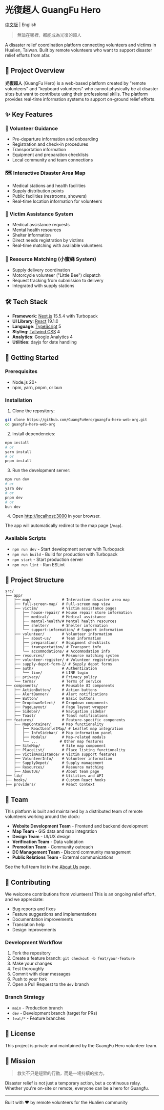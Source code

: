 # 光復超人 GuangFu Hero

[中文版](./README_zh-TW.md) | English

> 無論在哪裡，都能成為光復的超人

A disaster relief coordination platform connecting volunteers and victims in Hualien, Taiwan. Built by remote volunteers who want to support disaster relief efforts from afar.

## 🎯 Project Overview

**光復超人** (GuangFu Hero) is a web-based platform created by "remote volunteers" and "keyboard volunteers" who cannot physically be at disaster sites but want to contribute using their professional skills. The platform provides real-time information systems to support on-ground relief efforts.

## ✨ Key Features

### 🧭 Volunteer Guidance

- Pre-departure information and onboarding
- Registration and check-in procedures
- Transportation information
- Equipment and preparation checklists
- Local community and team connections

### 🗺️ Interactive Disaster Area Map

- Medical stations and health facilities
- Supply distribution points
- Public facilities (restrooms, showers)
- Real-time location information for volunteers

### 💬 Victim Assistance System

- Medical assistance requests
- Mental health resources
- Shelter information
- Direct needs registration by victims
- Real-time matching with available volunteers

### 🐝 Resource Matching (小蜜蜂 System)

- Supply delivery coordination
- Motorcycle volunteer ("Little Bee") dispatch
- Request tracking from submission to delivery
- Integrated with supply stations

## 🛠️ Tech Stack

- **Framework**: [Next.js](https://nextjs.org) 15.5.4 with Turbopack
- **UI Library**: [React](https://react.dev) 19.1.0
- **Language**: [TypeScript](https://www.typescriptlang.org) 5
- **Styling**: [Tailwind CSS](https://tailwindcss.com) 4
- **Analytics**: Google Analytics 4
- **Utilities**: dayjs for date handling

## 🚀 Getting Started

### Prerequisites

- Node.js 20+
- npm, yarn, pnpm, or bun

### Installation

1. Clone the repository:

```bash
git clone https://github.com/GuangFuHero/guangfu-hero-web-org.git
cd guangfu-hero-web-org
```

2. Install dependencies:

```bash
npm install
# or
yarn install
# or
pnpm install
```

3. Run the development server:

```bash
npm run dev
# or
yarn dev
# or
pnpm dev
# or
bun dev
```

4. Open [http://localhost:3000](http://localhost:3000) in your browser.

The app will automatically redirect to the map page (`/map`).

### Available Scripts

- `npm run dev` - Start development server with Turbopack
- `npm run build` - Build for production with Turbopack
- `npm start` - Start production server
- `npm run lint` - Run ESLint

## 📁 Project Structure

```
src/
├── app/
│   ├── map/              # Interactive disaster area map
│   ├── full-screen-map/  # Full-screen map view
│   ├── victim/           # Victim assistance pages
│   │   ├── house-repair/ # House repair store information
│   │   ├── medical/      # Medical assistance
│   │   ├── mental-health/# Mental health resources
│   │   ├── shelter/      # Shelter information
│   │   └── support-information/ # Support information
│   ├── volunteer/        # Volunteer information
│   │   ├── about-us/     # Team information
│   │   ├── preparation/  # Equipment checklists
│   │   ├── transportation/ # Transport info
│   │   └── accommodations/ # Accommodation info
│   ├── resources/        # Resource matching system
│   ├── volunteer-register/ # Volunteer registration
│   ├── supply-depot-form-2/ # Supply depot forms
│   ├── auth/             # Authentication
│   │   └── line/         # LINE login
│   ├── privacy/          # Privacy policy
│   └── terms/            # Terms of service
├── components/           # Reusable UI components
│   ├── ActionButton/     # Action buttons
│   ├── AlertBanner/      # Alert notifications
│   ├── Button/           # Basic buttons
│   ├── DropdownSelect/   # Dropdown components
│   ├── PageLayout/       # Page layout wrapper
│   ├── Sidebar/          # Navigation sidebar
│   ├── Toast/            # Toast notifications
├── features/             # Feature-specific components
│   ├── MapContainer/     # Map functionality
│   │   ├── ReactLeafletMap/ # Leaflet map integration
│   │   ├── InfoSidebar/  # Map information panel
│   │   ├── Modals/       # Map-related modals
│   │   └── ...          # Other map features
│   ├── SiteMap/          # Site map component
│   ├── PlaceList/        # Place listing functionality
│   ├── VictimAssistance/ # Victim support features
│   ├── VolunteerInfo/    # Volunteer information
│   ├── SupplyDepot/      # Supply management
│   ├── Resources/        # Resource matching
│   ├── AboutUs/          # About team page
├── lib/                  # Utilities and API
├── hooks/                # Custom React hooks
├── providers/            # React Context
```

## 👥 Team

This platform is built and maintained by a distributed team of remote volunteers working around the clock:

- **Website Development Team** - Frontend and backend development
- **Map Team** - GIS data and map integration
- **Design Team** - UI/UX design
- **Verification Team** - Data validation
- **Promotion Team** - Community outreach
- **DC Management Team** - Discord community management
- **Public Relations Team** - External communications

See the full team list in the [About Us](/volunteer/about-us) page.

## 🤝 Contributing

We welcome contributions from volunteers! This is an ongoing relief effort, and we appreciate:

- Bug reports and fixes
- Feature suggestions and implementations
- Documentation improvements
- Translation help
- Design improvements

### Development Workflow

1. Fork the repository
2. Create a feature branch: `git checkout -b feat/your-feature`
3. Make your changes
4. Test thoroughly
5. Commit with clear messages
6. Push to your fork
7. Open a Pull Request to the `dev` branch

### Branch Strategy

- `main` - Production branch
- `dev` - Development branch (target for PRs)
- `feat/*` - Feature branches

## 📜 License

This project is private and maintained by the GuangFu Hero volunteer team.

## 💝 Mission

> 救災不只是短暫的行動，而是一場持續的接力。

Disaster relief is not just a temporary action, but a continuous relay. Whether you're on-site or remote, everyone can be a hero for Guangfu.

---

Built with ❤️ by remote volunteers for the Hualien community
